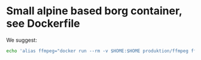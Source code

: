 Small alpine based borg container, see Dockerfile
=================================================

We suggest:

```bash
echo 'alias ffmpeg="docker run --rm -v $HOME:$HOME produktion/ffmpeg ffmpeg -i"' >> ~/.bash_profile
```